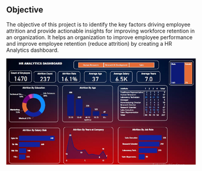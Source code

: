 ## Objective
The objective of this project is to identify the key factors driving employee attrition and provide actionable insights for improving workforce retention in an organization. It helps an organization to improve employee performance and improve employee retention (reduce attrition) by creating a HR Analytics dashboard.


![HR Analytics dashboard](https://github.com/MansiAgrawal26/HR_Analytics_Dashboard_PowerBI/blob/master/HR%20Analytics%20Dashboard.jpg)
